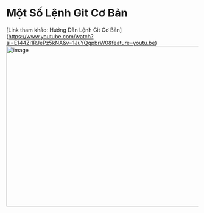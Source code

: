 # Một Số Lệnh Git Cơ Bản
[Link tham khảo: Hướng Dẫn Lệnh Git Cơ Bản] (https://www.youtube.com/watch?si=E144Zi1RJePz5kNA&v=1JuYQgpbrW0&feature=youtu.be)
<img width="1547" height="422" alt="image" src="https://github.com/user-attachments/assets/ba0c06f3-8b23-4d00-bf5b-8e9c798f4d49" />

